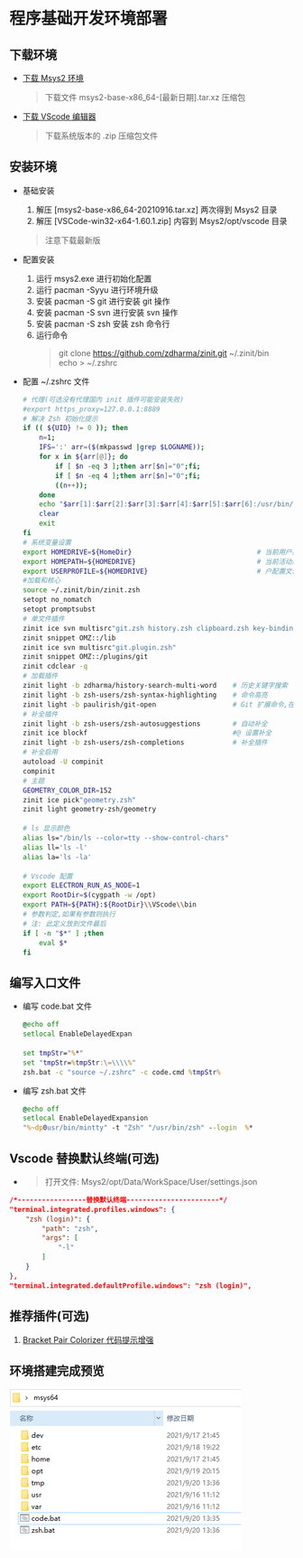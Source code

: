 # 程序基础开发环境部署

## 下载环境

* [下载 Msys2 环境](https://github.com/msys2/msys2-installer/releases)
    > 下载文件 msys2-base-x86_64-[最新日期].tar.xz 压缩包
* [下载 VScode 编辑器](https://code.visualstudio.com/Download)
    > 下载系统版本的 .zip 压缩包文件

## 安装环境

* 基础安装
  1. 解压 [msys2-base-x86_64-20210916.tar.xz] 两次得到 Msys2 目录
  2. 解压 [VSCode-win32-x64-1.60.1.zip] 内容到 Msys2/opt/vscode 目录
    > 注意下载最新版
* 配置安装
  1. 运行 msys2.exe 进行初始化配置
  2. 运行 pacman -Syyu 进行环境升级
  3. 安装 pacman -S git 进行安装 git 操作
  4. 安装 pacman -S svn 进行安装 svn 操作
  5. 安装 pacman -S zsh 安装 zsh 命令行
  6. 运行命令
        > git clone https://github.com/zdharma/zinit.git ~/.zinit/bin  
        > echo > ~/.zshrc
* 配置 ~/.zshrc 文件
  
    ``` bash
    # 代理(可选没有代理国内 init 插件可能安装失败)
    #export https_proxy=127.0.0.1:8889
    # 解决 Zsh 初始化提示
    if (( ${UID} != 0 )); then
        n=1;
        IFS=':' arr=($(mkpasswd |grep $LOGNAME));
        for x in ${arr[@]}; do
            if [ $n -eq 3 ];then arr[$n]="0";fi;
            if [ $n -eq 4 ];then arr[$n]="0";fi;
            ((n++));
        done
        echo "$arr[1]:$arr[2]:$arr[3]:$arr[4]:$arr[5]:$arr[6]:/usr/bin/zsh" > /etc/passwd
        clear
        exit
    fi
    # 系统变量设置
    export HOMEDRIVE=${HomeDir}                               # 当前用户系统所在分区
    export HOMEPATH=${HOMEDRIVE}                              # 当前活动用户目录
    export USERPROFILE=${HOMEDRIVE}                           # 户配置文件的根目录
    #加载和核心
    source ~/.zinit/bin/zinit.zsh
    setopt no_nomatch
    setopt promptsubst
    # 单文件插件
    zinit ice svn multisrc"git.zsh history.zsh clipboard.zsh key-bindings.zsh theme-and-appearance.zsh"
    zinit snippet OMZ::/lib
    zinit ice svn multisrc"git.plugin.zsh"
    zinit snippet OMZ::/plugins/git
    zinit cdclear -q 
    # 加载插件
    zinit light -b zdharma/history-search-multi-word    # 历史关键字搜索
    zinit light -b zsh-users/zsh-syntax-highlighting    # 命令高亮
    zinit light -b paulirish/git-open                   # Git 扩展命令,在浏览器打开Git仓库
    # 补全插件
    zinit light -b zsh-users/zsh-autosuggestions        # 自动补全
    zinit ice blockf                                    #@ 设置补全
    zinit light -b zsh-users/zsh-completions            # 补全插件
    # 补全启用
    autoload -U compinit
    compinit
    # 主题
    GEOMETRY_COLOR_DIR=152
    zinit ice pick"geometry.zsh"
    zinit light geometry-zsh/geometry

    # ls 显示颜色
    alias ls="/bin/ls --color=tty --show-control-chars"
    alias ll='ls -l'
    alias la='ls -la'

    # Vscode 配置
    export ELECTRON_RUN_AS_NODE=1
    export RootDir=$(cygpath -w /opt)
    export PATH=${PATH}:${RootDir}\\VScode\\bin
    # 参数判定,如果有参数则执行
    # 注: 此定义放到文件最后 
    if [ -n "$*" ] ;then
        eval $*
    fi
    ```

## 编写入口文件

* 编写 code.bat 文件

    ``` cmd
    @echo off
    setlocal EnableDelayedExpan

    set tmpStr="%*"
    set "tmpStr=%tmpStr:\=\\\\%"
    zsh.bat -c "source ~/.zshrc" -c code.cmd %tmpStr%
    ```

* 编写 zsh.bat 文件

    ``` cmd
    @echo off
    setlocal EnableDelayedExpansion
    "%~dp0usr/bin/mintty" -t "Zsh" "/usr/bin/zsh" --login  %*
    ```

## Vscode 替换默认终端(可选)

* > 打开文件: Msys2/opt/Data/WorkSpace/User/settings.json

``` json
/*-----------------替换默认终端-----------------------*/
"terminal.integrated.profiles.windows": {
    "zsh (login)": {
        "path": "zsh",
        "args": [
            "-l"
        ]
    }
},
"terminal.integrated.defaultProfile.windows": "zsh (login)",
```

## 推荐插件(可选)

1. [Bracket Pair Colorizer 代码提示增强](https://marketplace.visualstudio.com/items?itemName=CoenraadS.bracket-pair-colorizer)

## 环境搭建完成预览

![完成预览](./data/第一课完成预览.png)
